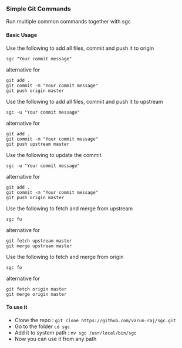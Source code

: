 ### Simple Git Commands
Run multiple common commands together with sgc

#### Basic Usage

Use the following to add all files, commit and push it to origin

```
sgc "Your commit message"
```


alternative for 


```
git add .
git commit -m "Your commit message"
git push origin master
```
Use the following to add all files, commit and push it to upstream

```
sgc -u "Your commit message"
```


alternative for 

```
git add .
git commit -m "Your commit message"
git push upstream master
```

Use the following to update the commit

```
sgc -u "Your commit message"
```

alternative for 

```
git add .
git commit -m "Your commit message"
git push origin master
```
Use the following to fetch and merge from upstream

```
sgc fu
```


alternative for 

```
git fetch upstream master
git merge upstream master
```

Use the following to fetch and merge from origin

```
sgc fo
```

alternative for 

```
git fetch origin master
git merge origin master
```

#### To use it

* Clone the repo : `git clone https://github.com/varun-raj/sgc.git`
* Go to the folder `cd sgc`
* Add it to system path : `mv sgc /usr/local/bin/sgc`
* Now you can use it from any path
